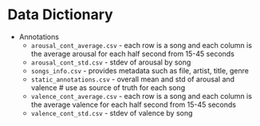 # Data Dictionary

- Annotations
    - `arousal_cont_average.csv` - each row is a song and each column is the average arousal for each half second from 15-45 seconds
    - `arousal_cont_std.csv` - stdev of arousal by song
    - `songs_info.csv` - provides metadata such as file, artist, title, genre
    - `static_annotations.csv` - overall mean and std of arousal and valence # use as source of truth for each song
    - `valence_cont_average.csv` - each row is a song and each column is the average valence for each half second from 15-45 seconds
    - `valence_cont_std.csv` - stdev of valence by song